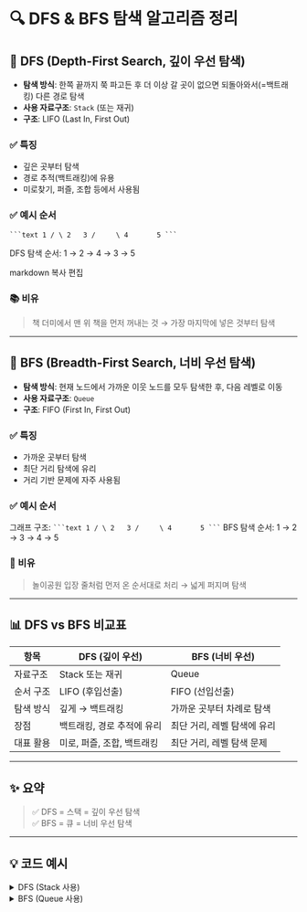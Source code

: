 # 🔍 DFS & BFS 탐색 알고리즘 정리

## 📌 DFS (Depth-First Search, 깊이 우선 탐색)

- **탐색 방식**: 한쪽 끝까지 쭉 파고든 후 더 이상 갈 곳이 없으면 되돌아와서(=백트래킹) 다른 경로 탐색
- **사용 자료구조**: `Stack` (또는 재귀)
- **구조**: LIFO (Last In, First Out)

### ✅ 특징
- 깊은 곳부터 탐색
- 경로 추적(백트래킹)에 유용
- 미로찾기, 퍼즐, 조합 등에서 사용됨

### ✅ 예시 순서
` ```text
    1
   / \
  2   3
 /     \
4       5
``` `

DFS 탐색 순서: 1 → 2 → 4 → 3 → 5

markdown
복사
편집

### 📚 비유
> 책 더미에서 맨 위 책을 먼저 꺼내는 것 → 가장 마지막에 넣은 것부터 탐색

---

## 📌 BFS (Breadth-First Search, 너비 우선 탐색)

- **탐색 방식**: 현재 노드에서 가까운 이웃 노드를 모두 탐색한 후, 다음 레벨로 이동
- **사용 자료구조**: `Queue`
- **구조**: FIFO (First In, First Out)

### ✅ 특징
- 가까운 곳부터 탐색
- 최단 거리 탐색에 유리
- 거리 기반 문제에 자주 사용됨

### ✅ 예시 순서
그래프 구조:
` ```text
    1
   / \
  2   3
 /     \
4       5
``` `
BFS 탐색 순서: 1 → 2 → 3 → 4 → 5


### 🎫 비유
> 놀이공원 입장 줄처럼 먼저 온 순서대로 처리 → 넓게 퍼지며 탐색

---

## 📊 DFS vs BFS 비교표

| 항목         | DFS (깊이 우선)                | BFS (너비 우선)                |
|--------------|-------------------------------|-------------------------------|
| 자료구조     | Stack 또는 재귀               | Queue                         |
| 순서 구조    | LIFO (후입선출)                | FIFO (선입선출)               |
| 탐색 방식    | 깊게 → 백트래킹               | 가까운 곳부터 차례로 탐색     |
| 장점         | 백트래킹, 경로 추적에 유리     | 최단 거리, 레벨 탐색에 유리   |
| 대표 활용    | 미로, 퍼즐, 조합, 백트래킹     | 최단 거리, 레벨 탐색 문제     |

---

## ✨ 요약

> ✅ DFS = 스택 = 깊이 우선 탐색  
> ✅ BFS = 큐 = 너비 우선 탐색

---

## 💡 코드 예시

<details>
<summary>DFS (Stack 사용)</summary>

```java
Stack<Integer> stack = new Stack<>();
stack.push(start);
visited[start] = true;

while (!stack.isEmpty()) {
    int current = stack.pop();
    for (int i = 0; i < graph.length; i++) {
        if (!visited[i] && graph[current][i]) {
            visited[i] = true;
            stack.push(i);
        }
    }
}
```   
</details>

<details> <summary>BFS (Queue 사용)</summary>

```java
Queue<Integer> queue = new LinkedList<>();
queue.offer(start);
visited[start] = true;

while (!queue.isEmpty()) {
    int current = queue.poll();
    for (int i = 0; i < graph.length; i++) {
        if (!visited[i] && graph[current][i]) {
            visited[i] = true;
            queue.offer(i);
        }
    }
}
```
</details> 